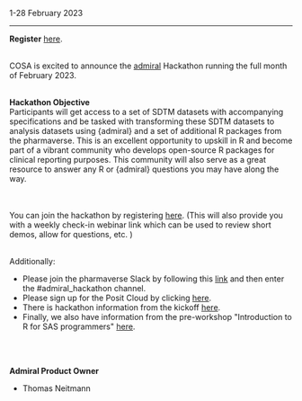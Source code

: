 1-28 February 2023

---

**Register** <a href="https://cdisc.zoom.us/webinar/register/WN_iA7utwGkSpiH1znyNmomAg" target="_blank">here</a>.

<br/>
COSA is excited to announce the <a href="https://cosa.cdisc.org/directory/admiral" target="_blank">admiral</a> Hackathon running the full month of February 2023.

<br/>
<br/>

**Hackathon Objective**
<br/>
Participants will get access to a set of SDTM datasets with accompanying specifications and be tasked with transforming these SDTM datasets to analysis datasets using {admiral} and a set of additional R packages from the pharmaverse. This is an excellent opportunity to upskill in R and become part of a vibrant community who develops open-source R packages for clinical reporting purposes. This community will also serve as a great resource to answer any R or {admiral} questions you may have along the way.

<br/>
<br/>
You can join the hackathon by registering <a href="https://cdisc.zoom.us/webinar/register/WN_iA7utwGkSpiH1znyNmomAg" target="_blank">here</a>.
(This will also provide you with a weekly check-in webinar link which can be used to review short demos, allow for questions, etc. )

<br/>
<br/>

Additionally:
* Please join the pharmaverse Slack by following this [link](https://join.slack.com/t/pharmaverse/shared_invite/zt-1o0xw7fmf-nkeRTkx0rwvK6fTfjlLlpg) and then enter the #admiral_hackathon channel.
* Please sign up for the Posit Cloud by clicking [here](https://posit.cloud/spaces/327761/join?access_code=sC4kj16cVKDOdTqpvFc2vJSAhl5IuUPg0uS54vod).
* There is hackathon information from the kickoff [here](https://www.cdisc.org/events/webinar/admiral-hackathon-kickoff).
* Finally, we also have information from the pre-workshop "Introduction to R for SAS programmers" [here](https://www.cdisc.org/events/webinar/pre-admiral-hackathon-workshop-introduction-r-sas-programmers).

<br/>
<br/>

**Admiral Product Owner**
* Thomas Neitmann
